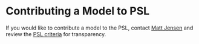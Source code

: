 # Contributing a Model to PSL

If you would like to contribute a model to the PSL, contact
[Matt Jensen](mailto:matt.h.jensen@gmail.com) and review the
[PSL criteria](criteria.html) for transparency.
